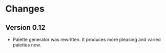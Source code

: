 # Changes

## Version 0.12

- Palette generator was rewritten. It produces more pleasing and varied palettes now.
